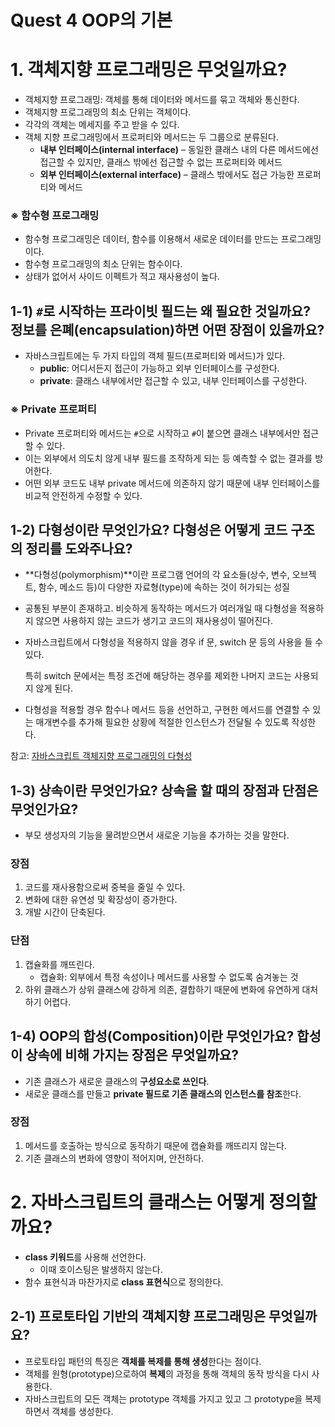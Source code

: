 # Quest 4 OOP의 기본

# 1. 객체지향 프로그래밍은 무엇일까요?

- 객체지향 프로그래밍: 객체를 통해 데이터와 메서드를 묶고 객체와 통신한다.
- 객체지향 프로그래밍의 최소 단위는 객체이다.
- 각각의 객체는 메세지를 주고 받을 수 있다.
- 객체 지향 프로그래밍에서 프로퍼티와 메서드는 두 그룹으로 분류된다.
    - **내부 인터페이스(internal interface)** – 동일한 클래스 내의 다른 메서드에선 접근할 수 있지만, 클래스 밖에선 접근할 수 없는 프로퍼티와 메서드
    - **외부 인터페이스(external interface)** – 클래스 밖에서도 접근 가능한 프로퍼티와 메서드

### ※ 함수형 프로그래밍

- 함수형 프로그래밍은 데이터, 함수를 이용해서 새로운 데이터를 만드는 프로그래밍이다.
- 함수형 프로그래밍의 최소 단위는 함수이다.
- 상태가 없어서 사이드 이펙트가 적고 재사용성이 높다.

## 1-1) `#`로 시작하는 프라이빗 필드는 왜 필요한 것일까요? 정보를 은폐(encapsulation)하면 어떤 장점이 있을까요?

- 자바스크립트에는 두 가지 타입의 객체 필드(프로퍼티와 메서드)가 있다.
    - **public**: 어디서든지 접근이 가능하고 외부 인터페이스를 구성한다.
    - **private**: 클래스 내부에서만 접근할 수 있고, 내부 인터페이스를 구성한다.

### ※ Private 프로퍼티

- Private 프로퍼티와 메서드는 `#`으로 시작하고 `#`이 붙으면 클래스 내부에서만 접근할 수 있다.
- 이는 외부에서 의도치 않게 내부 필드를 조작하게 되는 등 예측할 수 없는 결과를 방어한다.
- 어떤 외부 코드도 내부 private 메서드에 의존하지 않기 때문에 내부 인터페이스를 비교적 안전하게 수정할 수 있다.

## 1-2) 다형성이란 무엇인가요? 다형성은 어떻게 코드 구조의 정리를 도와주나요?

- **다형성(polymorphism)**이란 프로그램 언어의 각 요소들(상수, 변수, 오브젝트, 함수, 메소드 등)이 다양한 자료형(type)에 속하는 것이 허가되는 성질
- 공통된 부분이 존재하고. 비슷하게 동작하는 메서드가 여러개일 때 다형성을 적용하지 않으면 사용하지 않는 코드가 생기고 코드의 재사용성이 떨어진다.
- 자바스크립트에서 다형성을 적용하지 않을 경우 if 문, switch 문 등의 사용을 들 수 있다.
    
    특히 switch 문에서는 특정 조건에 해당하는 경우를 제외한 나머지 코드는 사용되지 않게 된다.
    
- 다형성을 적용할 경우 함수나 메서드 등을 선언하고, 구현한 메서드를 연결할 수 있는 매개변수를 추가해 필요한 상황에 적절한 인스턴스가 전달될 수 있도록 작성한다.

참고: [자바스크립트 객체지향 프로그래밍의 다형성](https://webclub.tistory.com/406)

## 1-3) 상속이란 무엇인가요? 상속을 할 때의 장점과 단점은 무엇인가요?

- 부모 생성자의 기능을 물려받으면서 새로운 기능을 추가하는 것을 말한다.

### 장점

1. 코드를 재사용함으로써 중복을 줄일 수 있다.
2. 변화에 대한 유연성 및 확장성이 증가한다.
3. 개발 시간이 단축된다.

### 단점

1. 캡슐화를 깨뜨린다.
    - 캡슐화: 외부에서 특정 속성이나 메서드를 사용할 수 없도록 숨겨놓는 것
2. 하위 클래스가 상위 클래스에 강하게 의존, 결합하기 때문에 변화에 유연하게 대처하기 어렵다.

## 1-4) OOP의 합성(Composition)이란 무엇인가요? 합성이 상속에 비해 가지는 장점은 무엇일까요?

- 기존 클래스가 새로운 클래스의 **구성요소로 쓰인다**.
- 새로운 클래스를 만들고 **private 필드로 기존 클래스의 인스턴스를 참조**한다.

### 장점

1. 메서드를 호출하는 방식으로 동작하기 때문에 캡슐화를 깨뜨리지 않는다.
2. 기존 클래스의 변화에 영향이 적어지며, 안전하다.

# 2. 자바스크립트의 클래스는 어떻게 정의할까요?

- **class 키워드**를 사용해 선언한다.
    - 이때 호이스팅은 발생하지 않는다.
- 함수 표현식과 마찬가지로 **class 표현식**으로 정의한다.

## 2-1) 프로토타입 기반의 객체지향 프로그래밍은 무엇일까요?

- 프로토타입 패턴의 특징은 **객체를 복제를 통해 생성**한다는 점이다.
- 객체를 원형(prototype)으로하여 **복제**의 과정을 통해 객체의 동작 방식을 다시 사용한다.
- 자바스크립트의 모든 객체는 prototype 객체를 가지고 있고 그 prototype을 복제하면서 객체를 생성한다.